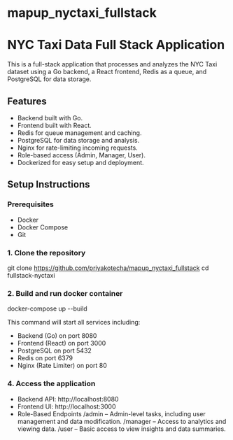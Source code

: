# mapup_nyctaxi_fullstack

# NYC Taxi Data Full Stack Application

This is a full-stack application that processes and analyzes the NYC Taxi dataset using a Go backend, a React frontend, Redis as a queue, and PostgreSQL for data storage.

## Features

- Backend built with Go.
- Frontend built with React.
- Redis for queue management and caching.
- PostgreSQL for data storage and analysis.
- Nginx for rate-limiting incoming requests.
- Role-based access (Admin, Manager, User).
- Dockerized for easy setup and deployment.

## Setup Instructions

### Prerequisites

- Docker
- Docker Compose
- Git

### 1. Clone the repository

git clone https://github.com/priyakotecha/mapup_nyctaxi_fullstack
cd fullstack-nyctaxi

### 2. Build and run docker container 

docker-compose up --build

This command will start all services including:

- Backend (Go) on port 8080
- Frontend (React) on port 3000
- PostgreSQL on port 5432
- Redis on port 6379
- Nginx (Rate Limiter) on port 80


### 4. Access the application
- Backend API: http://localhost:8080
- Frontend UI: http://localhost:3000
- Role-Based Endpoints
    /admin – Admin-level tasks, including user management and data modification.
    /manager – Access to analytics and viewing data.
    /user – Basic access to view insights and data summaries.